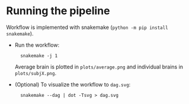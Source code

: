 # Running the pipeline

Workflow is implemented with snakemake (`python -m pip install snakemake`).

* Run the workflow:

        snakemake -j 1

  Average brain is plotted in `plots/average.png`
  and individual brains in `plots/subjX.png`.

* (Optional) To visualize the workflow to `dag.svg`:

        snakemake --dag | dot -Tsvg > dag.svg

